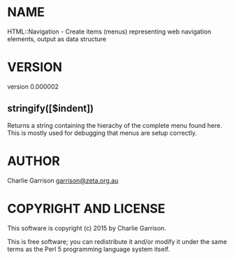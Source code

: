 # NAME

HTML::Navigation - Create items (menus) representing web navigation elements, output as data structure

# VERSION

version 0.000002

## stringify(\[$indent\])

Returns a string containing the hierachy of the complete menu found here. This is 
mostly used for debugging that menus are setup correctly.

# AUTHOR

Charlie Garrison <garrison@zeta.org.au>

# COPYRIGHT AND LICENSE

This software is copyright (c) 2015 by Charlie Garrison.

This is free software; you can redistribute it and/or modify it under
the same terms as the Perl 5 programming language system itself.
